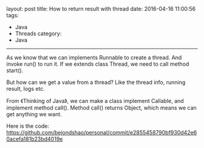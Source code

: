 layout: post
title: How to return result with thread
date: 2016-04-16 11:00:56
tags:
- Java
- Threads
category:
- Java
---

As we know that we can implements Runnable to create a thread. And invoke run() to run it. If we extends class Thread, we need to call method start().

But how can we get a value from a thread? Like the thread info, running result, logs etc.

From 《Thinking of Java》, we can make a class implement Callable<T>, and implement method call(). Method call() returns Object, which means we can get anything we want.

Here is the code: https://github.com/bejondshao/personal/commit/e2855458790bf930d42e60acefa181b23bd4019e